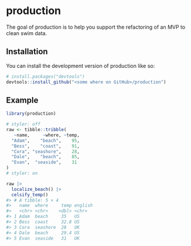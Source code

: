 
<!-- README.md is generated from README.Rmd. Please edit that file -->

# production

<!-- badges: start -->
<!-- badges: end -->

The goal of production is to help you support the refactoring of an MVP
to clean swim data.

## Installation

You can install the development version of production like so:

``` r
# install.packages("devtools")
devtools::install_github("<some where on GitHub>/production")
```

## Example

``` r
library(production)

# styler: off
raw <- tibble::tribble(
   ~name,     ~where, ~temp,
  "Adam",    "beach",    95,
  "Bess",    "coast",    91,
  "Cora", "seashore",    28,
  "Dale",    "beach",    85,
  "Evan",  "seaside",    31
)
# styler: on

raw |> 
  localize_beach() |> 
  celsify_temp()
#> # A tibble: 5 × 4
#>   name  where     temp english
#>   <chr> <chr>    <dbl> <chr>  
#> 1 Adam  beach     35   US     
#> 2 Bess  coast     32.8 US     
#> 3 Cora  seashore  28   UK     
#> 4 Dale  beach     29.4 US     
#> 5 Evan  seaside   31   UK
```
